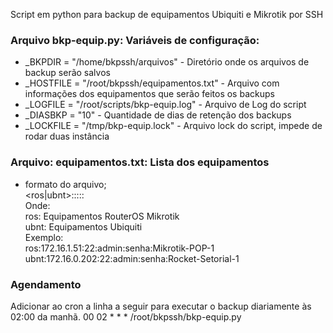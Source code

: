 Script em python para backup de equipamentos Ubiquiti e Mikrotik por SSH

### Arquivo bkp-equip.py: Variáveis de configuração:
- _BKPDIR = "/home/bkpssh/arquivos" - Diretório onde os arquivos de backup serão salvos
- _HOSTFILE = "/root/bkpssh/equipamentos.txt" - Arquivo com informações dos equipamentos que serão feitos os backups
- _LOGFILE = "/root/scripts/bkp-equip.log" - Arquivo de Log do script
- _DIASBKP = "10" - Quantidade de dias de retenção dos backups
- _LOCKFILE = "/tmp/bkp-equip.lock" - Arquivo lock do script, impede de rodar duas instância

### Arquivo: equipamentos.txt: Lista dos equipamentos
- formato do arquivo;  
<ros|ubnt>:<ip>:<port>:<user>:<pass>:<name>  
Onde:  
  ros: Equipamentos RouterOS Mikrotik  
  ubnt: Equipamentos Ubiquiti  
Exemplo:  
  ros:172.16.1.51:22:admin:senha:Mikrotik-POP-1  
  ubnt:172.16.0.202:22:admin:senha:Rocket-Setorial-1  
  
### Agendamento
Adicionar ao cron a linha a seguir para executar o backup diariamente às 02:00 da manhã.
00 02 * * * /root/bkpssh/bkp-equip.py
